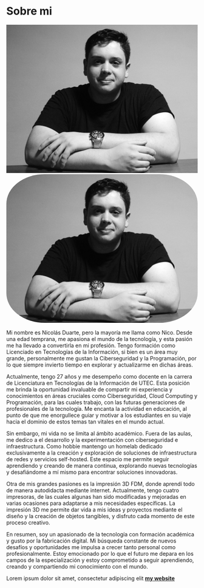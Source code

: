 # Sobre mi

![](../images/fotome.jpg)
<img src="../images/fotome.jpg" alt="Imagen personal." style="border-radius: 20%;">


Mi nombre es Nicolás Duarte, pero la mayoría me llama como Nico. Desde una edad temprana, me apasiona el mundo de la tecnología, y esta pasión me ha llevado a convertirla en mi profesión. Tengo  formación como Licenciado en Tecnologías de la Información, si bien es un área muy grande, personalmente me gustan la Ciberseguridad y la Programación, por lo que siempre invierto tiempo en explorar y actualizarme en dichas áreas.

Actualmente, tengo 27 años y me desempeño como docente en la carrera de Licenciatura en Tecnologías de la Información de UTEC. Esta posición me brinda la oportunidad invaluable de compartir mi experiencia y conocimientos en áreas cruciales como Ciberseguridad, Cloud Computing y Programación, para las cuales trabajo, con las futuras generaciones de profesionales de la tecnología. Me encanta la actividad en educación, al punto de que me enorgullece guiar y motivar a los estudiantes en su viaje hacia el dominio de estos temas tan vitales en el mundo actual.

Sin embargo, mi vida no se limita al ámbito académico. Fuera de las aulas, me dedico a el desarrollo y la experimentación con ciberseguridad e infraestructura. Como hobbie mantengo un homelab dedicado exclusivamente a la creación y exploración de soluciones de infraestructura de redes y servicios self-hosted. Este espacio me permite seguir aprendiendo y creando de manera continua, explorando nuevas tecnologías y desafiándome a mí mismo para encontrar soluciones innovadoras.

Otra de mis grandes pasiones es la impresión 3D FDM, donde aprendí todo de manera autodidacta mediante internet. Actualmente, tengo cuatro impresoras, de las cuales algunas han sido modificadas y mejoradas en varias ocasiones para adaptarse a mis necesidades específicas. La impresión 3D me permite dar vida a mis ideas y proyectos mediante el diseño y la creación de objetos tangibles, y disfruto cada momento de este proceso creativo.

En resumen, soy un apasionado de la tecnología con formación académica y gusto por la fabricación digital. Mi búsqueda constante de nuevos desafíos y oportunidades me impulsa a crecer tanto personal como profesionalmente. Estoy emocionado por lo que el futuro me depara en los campos de la especialización y estoy comprometido a seguir aprendiendo, creando y compartiendo mi conocimiento con el mundo.



Lorem ipsum dolor sit amet, consectetur adipiscing elit **[my website](https://community.emergentfutures.io/courses/5566525/content)**
